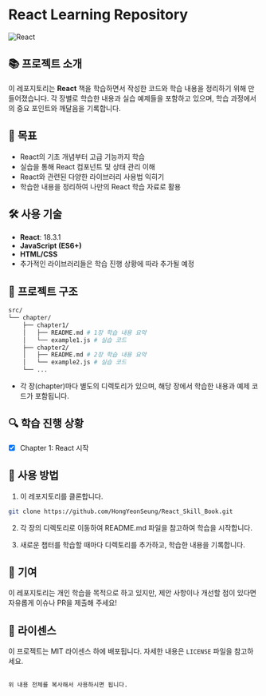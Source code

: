 
# React Learning Repository

![React](https://img.shields.io/badge/React-Learning-blue)

## 📚 프로젝트 소개

이 레포지토리는 **React** 책을 학습하면서 작성한 코드와 학습 내용을 정리하기 위해 만들어졌습니다. 각 장별로 학습한 내용과 실습 예제들을 포함하고 있으며, 학습 과정에서의 중요 포인트와 깨달음을 기록합니다.

## 🚀 목표

- React의 기초 개념부터 고급 기능까지 학습
- 실습을 통해 React 컴포넌트 및 상태 관리 이해
- React와 관련된 다양한 라이브러리 사용법 익히기
- 학습한 내용을 정리하여 나만의 React 학습 자료로 활용

## 🛠 사용 기술

- **React**: 18.3.1
- **JavaScript (ES6+)**
- **HTML/CSS**
- 추가적인 라이브러리들은 학습 진행 상황에 따라 추가될 예정

## 📂 프로젝트 구조

```bash
src/
└── chapter/
    ├── chapter1/
    │   ├── README.md # 1장 학습 내용 요약
    │   └── example1.js # 실습 코드
    ├── chapter2/
    │   ├── README.md # 2장 학습 내용 요약
    │   └── example2.js # 실습 코드
    └── ...
```


- 각 장(chapter)마다 별도의 디렉토리가 있으며, 해당 장에서 학습한 내용과 예제 코드가 포함됩니다.

## 🔍 학습 진행 상황

- [x] Chapter 1: React 시작

## 📝 사용 방법

1. 이 레포지토리를 클론합니다.

```bash
git clone https://github.com/HongYeonSeung/React_Skill_Book.git
```

2. 각 장의 디렉토리로 이동하여 README.md 파일을 참고하여 학습을 시작합니다.

3. 새로운 챕터를 학습할 때마다 디렉토리를 추가하고, 학습한 내용을 기록합니다.

## 🤝 기여

이 레포지토리는 개인 학습을 목적으로 하고 있지만, 제안 사항이나 개선할 점이 있다면 자유롭게 이슈나 PR을 제출해 주세요!

## 📄 라이센스

이 프로젝트는 MIT 라이센스 하에 배포됩니다. 자세한 내용은 `LICENSE` 파일을 참고하세요.
```

위 내용 전체를 복사해서 사용하시면 됩니다.
